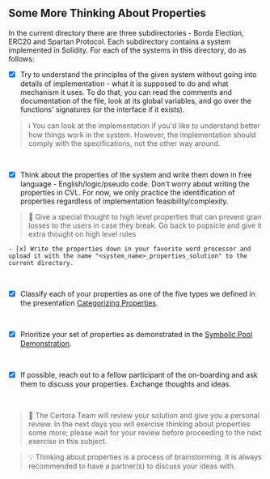 ## Some More Thinking About Properties

In the current directory there are three subdirectories - Borda Election, ERC20 and Spartan Protocol. Each subdirectory contains a system implemented in Solidity. For each of the systems in this directory, do as follows:

- [x] Try to understand the principles of the given system without going into details of implementation - what it is supposed to do and what mechanism it uses.
To do that, you can read the comments and documentation of the file, look at its global variables, and go over the functions' signatures (or the interface if it exists).

> :information_source: You can look at the implementation if you'd like to understand better how things work in the system. However, the implementation should comply with the specifications, not the other way around.

</br>

- [x] Think about the properties of the system and write them down in free language - English/logic/pseudo code.
Don't worry about writing the properties in CVL. For now, we only practice the identification of properties regardless of implementation feasibility/complexity. 

> :memo: Give a special thought to high level properties that can prevent gran losses to the users in case they break. Go back to popsicle and give it extra thought on high level rules

    - [x] Write the properties down in your favorite word processor and upload it with the name "<system_name>_properties_solution" to the current directory.

</br>

- [x] Classify each of your properties as one of the five types we defined in the presentation [Categorizing Properties](../../06.Lesson_ThinkingProperties/Categorizing_Properties.pdf).

</br>

- [x] Prioritize your set of properties as demonstrated in the [Symbolic Pool Demonstration](../SymbolicPoolDemonstration/propertiesList.md).

</br>

- [x] If possible, reach out to a fellow participant of the on-boarding and ask them to discuss your properties. Exchange thoughts and ideas.

</br>

> :memo: The Certora Team will review your solution and give you a personal review. In the next days you will exercise thinking about properties some more; please wait for your review before proceeding to the next exercise in this subject.

> :bulb: Thinking about properties is a process of brainstorming. It is always recommended to have a partner(s) to discuss your ideas with.
